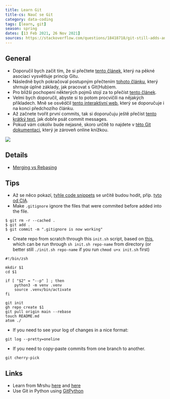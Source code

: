 ```yaml
---
title: Learn Git
title-cs: Nauč se Git
category: data-coding
tags: [learn, git]
season: spring
dates: [13 Feb 2021, 26 Nov 2021]
sources: https://stackoverflow.com/questions/18418718/git-still-adds-and-tracks-folders-marked-in-gitignore
---
```


## General
* Doporučil bych začít tím, že si přečtete [tento článek](https://pixelpioneers.co/blog/2017/git-basics-explained-by-designing-a-new-car), který na pěkné asociaci vysvětluje princip Gitu.
* Následně bych pokračoval postupným přečtením [tohoto článku](https://product.hubspot.com/blog/git-and-github-tutorial-for-beginners), který shrnuje úplné základy, jak pracovat s Git(Hub)em.
* Pro bližší pochopení některých pojmů stojí za to přečíst [tento článek](https://xosh.org/explain-git-in-simple-words/).
* Velmi bych doporučil, abyste si to potom procvičili na nějakých příkladech. Mně se osvědčil [tento interaktivní web](https://learngitbranching.js.org/), který se doporučuje i na konci předchozího článku.
* Až začnete tvořit první commits, tak si doporučuju ještě přečíst [tento krátký text](https://juffalow.com/other/write-good-git-commit-message), jak dobře psát commit messages.
* Pokud vám cokoliv bude nejasné, skoro určitě to najdete v [této Git dokumentaci](https://git-scm.com/book/en/v2), který je zároveň online knížkou.

![](https://imgs.xkcd.com/comics/git_2x.png)

## Details
* [Merging vs Rebasing](https://www.atlassian.com/git/tutorials/merging-vs-rebasing)

## Tips
* Až se něco pokazí, [tyhle code snippets](https://ohshitgit.com/) se určitě budou hodit, příp. [tyto od CIA](https://wikileaks.org/ciav7p1/cms/page_1179773.html).
* Make `.gitignore` ignore the files that were commited before added into the file.

```shell[]()
$ git rm -r --cached .
$ git add .
$ git commit -m ".gitignore is now working"
```

* Create repo from scratch through this `init.sh` script, based on [this](https://stackoverflow.com/questions/2423777/is-it-possible-to-create-a-remote-repo-on-github-from-the-cli-without-opening-br), which can be run through `sh init.sh repo-name` from directory (or better still `./init.sh repo-name` if you run `chmod u+x init.sh` first)

```shell
#!/bin/zsh

mkdir $1
cd $1

if [ "$2" = "--p" ] ; then
    python3 -m venv .venv
	source .venv/bin/activate
fi

git init
gh repo create $1
git pull origin main --rebase
touch README.md
atom ./
```

* If you need to see your log of changes in a nice format:
```
git log --pretty=oneline
```

* If you need to copy-paste commits from one branch to another.
```
git cherry-pick
```

## Links
- Learn from Mrshu [here](https://talks.mareksuppa.com/2020/linux-cli-11-git/) and [here](https://mareksuppa.com/teaching/linux-cli/2020/#lecture-11-git)
- Use Git in Python using [GitPython](https://github.com/gitpython-developers/GitPython)